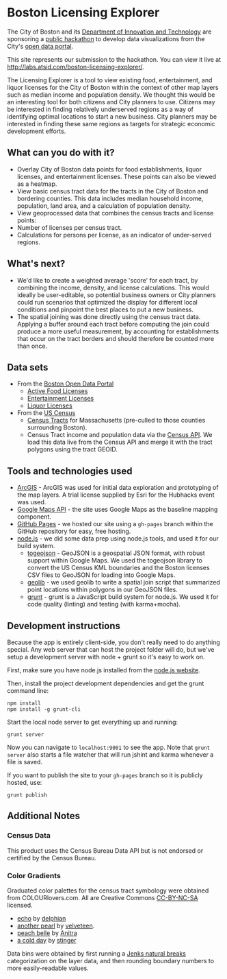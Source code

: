 # Boston Licensing Explorer

The City of Boston and its [Department of Innovation and Technology](http://www.cityofboston.gov/DoIT/) are sponsoring a [public hackathon](http://hubhacks2.challengepost.com/) to develop data visualizations from the City's [open data portal](https://data.cityofboston.gov/).

This site represents our submission to the hackathon. You can view it live at http://labs.atsid.com/boston-licensing-explorer/.

The Licensing Explorer is a tool to view existing food, entertainment, and liquor licenses for the City of Boston within the context of other map layers such as median income and population density. We thought this would be an interesting tool for both citizens and City planners to use. Citizens may be interested in finding relatively underserved regions as a way of identifying optimal locations to start a new business. City planners may be interested in finding these same regions as targets for strategic economic development efforts.

## What can you do with it?

* Overlay City of Boston data points for food establishments, liquor licenses, and entertainment licenses. These points can also be viewed as a heatmap.
* View basic census tract data for the tracts in the City of Boston and bordering counties. This data includes median household income, population, land area, and a calculation of population density.
* View geoprocessed data that combines the census tracts and license points:
 * Number of licenses per census tract.
 * Calculations for persons per license, as an indicator of under-served regions.

## What's next?

* We'd like to create a weighted average 'score' for each tract, by combining the income, density, and license calculations. This would ideally be user-editable, so potential business owners or City planners could run scenarios that optimized the display for different local conditions and pinpoint the best places to put a new business.
* The spatial joining was done directly using the census tract data. Applying a buffer around each tract before computing the join could produce a more useful measurement, by accounting for establishments that occur on the tract borders and should therefore be counted more than once.

## Data sets
* From the [Boston Open Data Portal](https://data.cityofboston.gov/)
  * [Active Food Licenses](https://data.cityofboston.gov/Permitting/Active-Food-Establishment-Licenses/gb6y-34cq)
  * [Entertainment Licenses](https://data.cityofboston.gov/Permitting/Entertainment-Licenses/qq8y-k3gp)
  * [Liquor Licenses](https://data.cityofboston.gov/dataset/Liquor-Licenses/hda6-fnsh)
* From the [US Census](http://www.census.gov/)
  * [Census Tracts](http://www.census.gov/geo/maps-data/data/kml/kml_tracts.html) for Massachusetts (pre-culled to those counties surrounding Boston).
  * Census Tract income and population data via the [Census API](http://api.census.gov/data/2013/acs5). We load this data live from the Census API and merge it with the tract polygons using the tract GEOID.

## Tools and technologies used

* [ArcGIS](http://www.arcgis.com/features/) - ArcGIS was used for initial data exploration and prototyping of the map layers. A trial license supplied by Esri for the Hubhacks event was used.
* [Google Maps API](https://developers.google.com/maps/documentation/javascript/tutorial) - the site uses Google Maps as the baseline mapping component.
* [GitHub Pages](https://pages.github.com/) - we hosted our site using a `gh-pages` branch within the GitHub repository for easy, free hosting.
* [node.js](https://nodejs.org/) - we did some data prep using node.js tools, and used it for our build system.
  * [togeojson](https://github.com/mapbox/togeojson) - GeoJSON is a geospatial JSON format, with robust support within Google Maps. We used the togeojson library to convert the US Census KML boundaries and the Boston licenses CSV files to GeoJSON for loading into Google Maps.
  * [geolib](https://github.com/manuelbieh/Geolib) - we used geolib to write a spatial join script that summarized point locations within polygons in our GeoJSON files.
  * [grunt](http://gruntjs.com/) - grunt is a JavaScript build system for node.js. We used it for code quality (linting) and testing (with karma+mocha).

## Development instructions

Because the app is entirely client-side, you don't really need to do anything special. Any web server that can host the project folder will do, but we've setup a development server with node + grunt so it's easy to work on.

First, make sure you have node.js installed from the [node.js website](https://nodejs.org/download/).

Then, install the project development dependencies and get the grunt command line:

    npm install
    npm install -g grunt-cli

Start the local node server to get everything up and running:

    grunt server

Now you can navigate to `localhost:9001` to see the app. Note that `grunt server` also starts a file watcher that will run jshint and karma whenever a file is saved.

If you want to publish the site to your `gh-pages` branch so it is publicly hosted, use:

    grunt publish

## Additional Notes

### Census Data

This product uses the Census Bureau Data API but is not endorsed or certified by the Census Bureau.

### Color Gradients

Graduated color palettes for the census tract symbology were obtained from COLOURlovers.com. All are Creative Commons [CC-BY-NC-SA](http://creativecommons.org/licenses/by-nc-sa/3.0/) licensed.

* [echo](http://www.colourlovers.com/palette/84571/echo) by [delphian](http://www.colourlovers.com/lover/delphian/loveNote)
* [another pearl](http://www.colourlovers.com/palette/114453/another_pearl) by [velveteen](http://www.colourlovers.com/lover/velveteen/loveNote).
* [peach belle](http://www.colourlovers.com/palette/16580/%3C3_peachbelle) by [Anitra](http://www.colourlovers.com/lover/Anitra/loveNote)
* [a cold day](http://www.colourlovers.com/palette/24741/a_cold_day) by [stinger](http://www.colourlovers.com/lover/stinger/loveNote)

Data bins were obtained by first running a [Jenks natural breaks](http://en.wikipedia.org/wiki/Jenks_natural_breaks_optimization)
categorization on the layer data, and then rounding boundary numbers to more easily-readable values.
